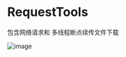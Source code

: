 # RequestTools
包含网络请求和  多线程断点续传文件下载

![image](https://github.com/liuzeze/RequestTools/blob/master/gif/GIF.gif)  

